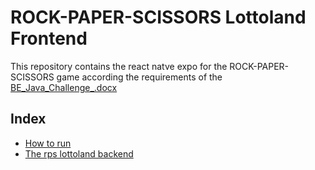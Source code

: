 # ROCK-PAPER-SCISSORS Lottoland Frontend

This repository contains the react natve expo for the ROCK-PAPER-SCISSORS game according the requirements of the [BE_Java_Challenge_.docx](docs/BE_Java_Challenge_.docx)

## Index

- [How to run](docs/howtorun/README.md)
- [The rps lottoland backend](https://github.com/DavidNS/rps-lottoland-backend)